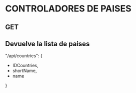 # CONTROLADORES DE PAISES

## GET

## Devuelve la lista de paises

"/api/countries": { 
- IDCountries, 
- shortName, 
- name 

}